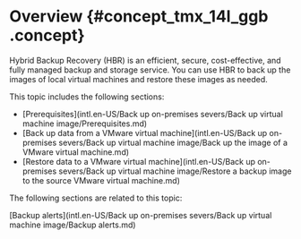 # Overview {#concept_tmx_14l_ggb .concept}

Hybrid Backup Recovery \(HBR\) is an efficient, secure, cost-effective, and fully managed backup and storage service. You can use HBR to back up the images of local virtual machines and restore these images as needed.

This topic includes the following sections:

-   [Prerequisites](intl.en-US/Back up on-premises severs/Back up virtual machine image/Prerequisites.md)
-   [Back up data from a VMware virtual machine](intl.en-US/Back up on-premises severs/Back up virtual machine image/Back up the image of a VMware virtual machine.md)
-   [Restore data to a VMware virtual machine](intl.en-US/Back up on-premises severs/Back up virtual machine image/Restore a backup image to the source VMware virtual machine.md)

The following sections are related to this topic:

[Backup alerts](intl.en-US/Back up on-premises severs/Back up virtual machine image/Backup alerts.md)

